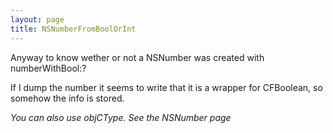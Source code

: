 ```yaml
---
layout: page
title: NSNumberFromBoolOrInt
---
```


Anyway to know wether or not a NSNumber was created with numberWithBool:?

If I dump the number it seems to write that it is a wrapper for CFBoolean, so somehow the info is stored.

*You can also use objCType. See the NSNumber page*

